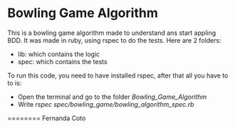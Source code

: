 Bowling Game Algorithm
======================

This is a bowling game algorithm made to understand ans start appling BDD. 
It was made in ruby, using rspec to do the tests.
Here are 2 folders:
* lib: which contains the logic
* spec: which contains the tests

To run this code, you need to have installed rspec, after that all you have to to is:
* Open the terminal and go to the folder *Bowling_Game_Algorithm*
* Write *rspec spec/bowling_game/bowling_algorithm_spec.rb*

========
Fernanda Coto
